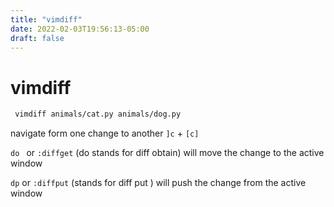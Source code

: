 ```yaml
---
title: "vimdiff"
date: 2022-02-03T19:56:13-05:00
draft: false
---
```

# vimdiff

```bash
 vimdiff animals/cat.py animals/dog.py
```



navigate form one change to another `]c` + `[c]` 

`do ` or `:diffget` (do stands for diff obtain) will move the change to the active window

`dp` or `:diffput` (stands for diff put ) will push the change from the active window